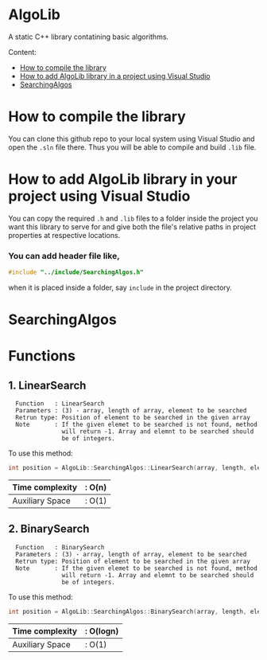 # AlgoLib
A static C++ library contatining basic algorithms.

Content:
* [How to compile the library](#how-to-compile-the-library)
* [How to add AlgoLib library in a project using Visual Studio]()
* [SearchingAlgos](#searchingalgos)

# How to compile the library
You can clone this github repo to your local system using Visual Studio and open the `.sln` file there. Thus you will be able to compile and build `.lib` file.

# How to add AlgoLib library in your project using Visual Studio

You can copy the required `.h` and `.lib` files to a folder inside the project you want this library to serve for and give both the file's relative paths in  project properties at  respective locations.
### You can add header file like,
````C++
#include "../include/SearchingAlgos.h"
````

when it is placed inside a folder, say `include` in the project directory.

# SearchingAlgos

# Functions
## 1. LinearSearch
  ````
	Function   : LinearSearch
	Parameters : (3) - array, length of array, element to be searched
	Retrun type: Position of element to be searched in the given array
	Note       : If the given elemet to be searched is not found, method
	             will return -1. Array and elemnt to be searched should
	             be of integers.
  ````
  
  To use this method:
  ````C++
  int position = AlgoLib::SearchingAlgos::LinearSearch(array, length, elementToBeSearched);
  ````
  
| Time complexity | : O(n)  |
|-----------------|:--------|
| Auxiliary Space | : O(1)  |


## 2. BinarySearch
  ````
	Function   : BinarySearch
	Parameters : (3) - array, length of array, element to be searched
	Retrun type: Position of element to be searched in the given array
	Note       : If the given elemet to be searched is not found, method
	             will return -1. Array and elemnt to be searched should
	             be of integers.
  ````
  
  To use this method:
  ````C++
  int position = AlgoLib::SearchingAlgos::BinarySearch(array, length, elementToBeSearched);
  ````
  
| Time complexity | : O(logn)|
|-----------------|:---------|
| Auxiliary Space | : O(1)   |


